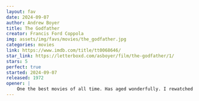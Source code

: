 ```yaml
---
layout: fav
date: 2024-09-07
author: Andrew Boyer
title: The Godfather
creator: Francis Ford Coppola
img: assets/img/favs/movies/the_godfather.jpg
categories: movies
link: https://www.imdb.com/title/tt0068646/
star_link: https://letterboxd.com/asboyer/film/the-godfather/1/
stars: 5
perfect: true
started: 2024-09-07
released: 1972
opener: |
    One the best movies of all time. Has aged wonderfully. I rewatched this after finishing the book. Doing so enhanced the movie experience for me. The movie was an excellent interpretation of the original text.
---
```


